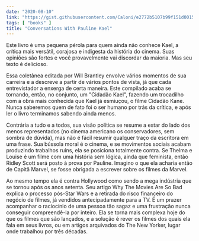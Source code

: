 ```yaml
---
date: "2020-08-10"
link: "https://gist.githubusercontent.com/Caloni/e2772b5107b99f151d00152f710cc8f9/raw/09e2101bac330ba7b1109e06f35478ea47f203a7/conversations-with-pauline-kael.txt"
tags: [ "books" ]
title: "Conversations With Pauline Kael"
---
```

Este livro é uma pequena pérola para quem ainda não conhece Kael, a crítica mais versátil, corajosa e indigesta da história do cinema. Suas opiniões são fortes e você provavelmente vai discordar da maioria. Mas seu texto é delicioso.

Essa coletânea editada por Will Brantley envolve vários momentos de sua carreira e a descreve a partir de vários pontos de vista, já que cada entrevistador a enxerga de certa maneira. Este compilado acaba se tornando, então, no conjunto, um "Cidadão Kael", fazendo um trocadilho com a obra mais conhecida que Kael já esmiuçou, o filme Cidadão Kane. Nunca saberemos quem de fato foi o ser humano por trás da crítica, e após ler o livro terminamos sabendo ainda menos.

Contrária a tudo e a todos, sua visão política se resume a estar do lado dos menos representados (no cinema americano os conservadores, sem sombra de dúvida), mas não é fácil resumir qualquer traço da escritora em uma frase. Sua bússola moral é o cinema, e se movimentos sociais acabam produzindo trabalhos ruins, ela se posiciona totalmente contra. Se Thelma e Louise é um filme com uma história sem lógica, ainda que feminista, então Ridley Scott será posto à prova por Pauline. Imagino o que ela acharia então de Capitã Marvel, se fosse obrigada a escrever sobre os filmes da Marvel.

Ao mesmo tempo ela é contra Hollywood como sendo a mega indústria que se tornou após os anos setenta. Seu artigo Why The Movies Are So Bad explica o processo pós-Star Wars e a retirada do risco financeiro do negócio de filmes, já vendidos antecipadamente para a TV. É um prazer acompanhar o raciocínio de uma pessoa tão sagaz e uma frustração nunca conseguir compreendê-la por inteiro. Ela se torna mais complexa hoje do que os filmes que são lançados, e a solução é rever os filmes dos quais ela fala em seus livros, ou em artigos arquivados do The New Yorker, lugar onde trabalhou por três décadas.
